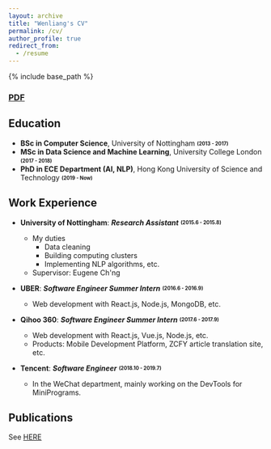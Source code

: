 ```yaml
---
layout: archive
title: "Wenliang's CV"
permalink: /cv/
author_profile: true
redirect_from:
  - /resume
---
```


{% include base_path %}

### [PDF](https://github.com/wenliangdai/wenliangdai.github.io/files/CV.pdf)

## Education

* **BSc in Computer Science**, University of Nottingham <sub><sup>**(2013 - 2017)**</sup></sub>
* **MSc in Data Science and Machine Learning**, University College London <sub><sup>**(2017 - 2018)**</sup></sub>
* **PhD in ECE Department (AI, NLP)**, Hong Kong University of Science and Technology <sub><sup>**(2019 - Now)**</sup></sub>

## Work Experience

* **University of Nottingham**: ***Research Assistant*** <sub><sup>**(2015.6 - 2015.8)**</sup></sub>
  * My duties
    * Data cleaning
    * Building computing clusters
    * Implementing NLP algorithms, etc.
  * Supervisor: Eugene Ch'ng

* **UBER**: ***Software Engineer Summer Intern*** <sub><sup>**(2016.6 - 2016.9)**</sup></sub>
  * Web development with React.js, Node.js, MongoDB, etc.

* **Qihoo 360**: ***Software Engineer Summer Intern*** <sub><sup>**(2017.6 - 2017.9)**</sup></sub>
  * Web development with React.js, Vue.js, Node.js, etc.
  * Products: Mobile Development Platform, ZCFY article translation site, etc.

* **Tencent**: ***Software Engineer*** <sub><sup>**(2018.10 - 2019.7)**</sup></sub>
  * In the WeChat department, mainly working on the DevTools for MiniPrograms.

## Publications

  See [HERE](https://wenliangdai.github.io/publications)

